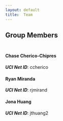 ```yaml
---
layout: default
title:  Team
---
```


## Group Members<br><br>

#### Chase Cherico-Chipres
***UCI Net ID***: ccherico


#### Ryan Miranda
***UCI Net ID***: rjmirand


#### Jona Huang
***UCI Net ID***: jthuang2
